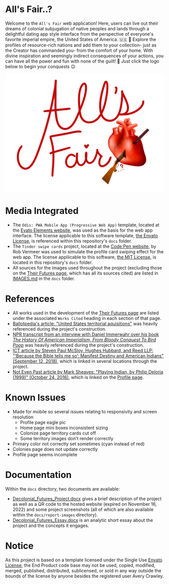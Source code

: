 # All's Fair..?

Welcome to the `All's Fair` web application! Here, users can live out their dreams of colonial subjugation of native peoples and lands through a delightful dating app style interface from the perspective of everyone's favorite imperial empire, the United States of America.  :us: :eagle: Explore the profiles of resource-rich nations and add them to your collection- just as the Creator has commanded you- from the comfort of your home. With divine inspiration and seemingly indirect consequences of your actions, you can have all the power and fun with none of the guilt! :smiling_face_with_three_hearts: Just click the logo below to begin your conquests :wink:

<a href="index.html">![All's Fair Logo](assets/myImages/logo.png)</a>

# Media Integrated
* The `Odis: PWA Mobile App (Progressive Web App)` template, located at the [Evato Elements website](https://elements.envato.com/odis-pwa-mobile-app-progressive-web-app-PZJASV8), was used as the basis for the web app interface. The license applicable to this software template, [the Envato License](docs/ENVATO_LICENSE), is referenced within this repository's `docs` folder.
* The `Tinder swipe cards` project, located at the [Code Pen website](https://codepen.io/RobVermeer/pen/japZpY), by Rob Vermeer was used to simulate the profile card swiping effect for the web app. The license appliicable to this software, [the MIT License](docs/MIT_LICENSE), is located in this repository's `docs` folder.
* All sources for the images used throughout the project (excluding those on the [Their Futures page](futures.html), which has all its sources cited) are listed in [IMAGES.md](docs/IMAGES.md) in the `docs` folder.

# References
* All works used in the development of the [Their Futures page](futures.html) are listed under the associated `Works Cited` heading in each section of that page.
* [Ballotpedia's article: "United States territorial aquisitions"](https://ballotpedia.org/United_States_territorial_acquisitions) was heavily referenced during the project's construction.
* [NPR transcript from an interview with Daniel Immerwahr over his book *The History Of American Imperialism, From Bloody Conquest To Bird Poop*](https://www.npr.org/2019/02/18/694700303/the-history-of-american-imperialism-from-bloody-conquest-to-bird-poop) was heavily referenced during the project's construction.
* [ICT article by Steven Paul McSloy, Hughes Hubbard, and Reed LLP: "‘Because the Bible tells me so’: Manifest Destiny and American Indians" (September 12, 2018)](https://indiancountrytoday.com/archive/because-the-bible-tells-me-so-manifest-destiny-and-american-indians), which is linked in several locations through the project.
* [Not Even Past article by Mark Sheaves: "Playing Indian, by Philip Deloria (1999)" (October 24, 2016)](https://notevenpast.org/playing-indian-by-philip-deloria-1999/), which is linked on the [Profile page](profile.html).

# Known Issues
* Made for mobile so several issues relating to responsivity and screen resolution
  * Profile page eagle pic
  * Home page mini boxes inconsistent sizing
  * Colonize page territory cards cut off
  * Some territory images don't render correctly
* Primary color not correctly set sometimes (cyan instead of red)
* Colonies page does not update correctly
* Profile page seems incomplete


# Documentation
Within the `docs` directory, two documents are available:
* [Decolonial_Futures_Project.docx](docs/Decolonial_Futures_Project.docx) gives a brief description of the project as well as a QR code to the hosted website (expired on November 16, 2022) and some project screenshots (all of which are also available within the `docs/report-images` directory).
* [Decolonial_Futures_Essay.docx](docs/Decolonial_Futures_Essay.docx) is an analytic short essay about the project and the concepts it engages.


# Notice
As this project is based on a template licensed under the Single Use [Envato License](docs/ENVATO_LICENSE), the End Product code base may not be used, copied, modified, merged, published, distributed, sublicensed, or sold in any way outside the bounds of the license by anyone besides the registered user Avery Crawley.